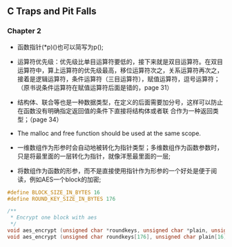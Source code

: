 
## C Traps and Pit Falls

### Chapter 2
* 函数指针(*p)()也可以简写为p();

* 运算符优先级：优先级比单目运算符要低的，接下来就是双目运算符。在双目运算符中，算上运算符的优先级最高，移位运算符次之，关系运算符再次之，接着是逻辑运算符，条件运算符（三目运算符），赋值运算符，逗号运算符；（原书说条件运算符在赋值运算符后面是错的，page 31）

* 结构体、联合等也是一种数据类型，在定义的后面需要加分号，这样可以防止在函数没有明确指定返回值的条件下直接将结构体或者联
合作为一种返回类型；（page 34）

* The malloc and free function should be used at the same scope.

* 一维数组作为形参时会自动地被转化为指针类型；多维数组作为函数参数时，只是将最里面的一层转化为指针，就像洋葱最里面的一层;
- 将数组作为函数的形参，而不是直接使用指针作为形参的一个好处是便于阅读，例如AES一个block的加密;
```C
#define BLOCK_SIZE_IN_BYTES 16
#define ROUND_KEY_SIZE_IN_BYTES 176

/**
 * Encrypt one block with aes
 */
void aes_encrypt (unsigned char *roundkeys, unsigned char *plain, unsigned char *cipher) ;
void aes_encrypt (unsigned char roundkeys[176], unsigned char plain[16], unsigned char cipher[16]) ;
```
